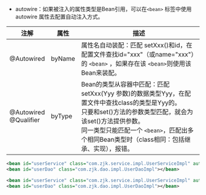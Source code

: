 - autowire：如果被注入的属性类型是Bean引用，可以在`<bean>` 标签中使用 autowire 属性去配置自动注入方式。

<table>
	<thead>
		<tr>
			<th width="10%">注解</th>
			<th width="10%">属性</th>
			<th width="80%">描述</th>
		</tr>
	</thead>
	<tbody>
		<tr>
			<td>@Autowired</td>
			<td>byName</td>
			<td>属性名自动装配：匹配 setXxx()和id，在配置文件查找id=&quot;xxx&quot;（或name=&quot;xxx&quot;）的
				<code>&lt;bean&gt;</code> ，如果存在该
				<code>&lt;bean&gt;</code>则使用该Bean来装配。
			</td>
		</tr>
		<tr>
			<td>@Autowired
				<br />@Qualifier
			</td>
			<td>byType</td>
			<td>Bean的类型从容器中匹配：匹配setXxx(Yyy 参数)的数据类型Yyy，在配置文件中查找class的类型是Yyy的。
				<br />只要和set()方法的参数类型匹配，就会为该set()方法提供参数。  
				<br />同一类型只能匹配一个
				<code>&lt;bean&gt;</code>，匹配出多个相同Bean类型时（class相同：包括继承、实现），报错。
			</td>
		</tr>
	</tbody>
</table>

```xml
<bean id="userService" class="com.zjk.service.impl.UserServiceImpl" autowire="byName"></bean>
<bean id="userDao" class="com.zjk.dao.impl.UserDaoImpl"></bean>
```

```xml
<bean id="userService" class="com.zjk.service.impl.UserServiceImpl" autowire="byType"></bean>
<bean id="userDao" class="com.zjk.dao.impl.UserDaoImpl"></bean>
```
